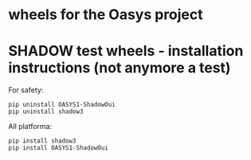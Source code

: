 # wheels for the Oasys project

# SHADOW test wheels - installation instructions (not anymore a test)

For safety:

```
pip uninstall OASYS1-ShadowOui
pip uninstall shadow3
```

All platforma:

```
pip install shadow3
pip install OASYS1-ShadowOui

```

```

